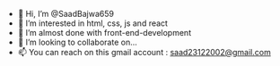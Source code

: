 - 👋 Hi, I’m @SaadBajwa659
- 👀 I’m interested in html, css, js and react 
- 🌱 I’m almost done with front-end-development
- 💞️ I’m looking to collaborate on...
- 📫 You can reach on this gmail account : saad23122002@gmail.com

<!---
SaadBajwa659/SaadBajwa659 is a ✨ special ✨ repository because its `README.md` (this file) appears on your GitHub profile.
You can click the Preview link to take a look at your changes.
--->
